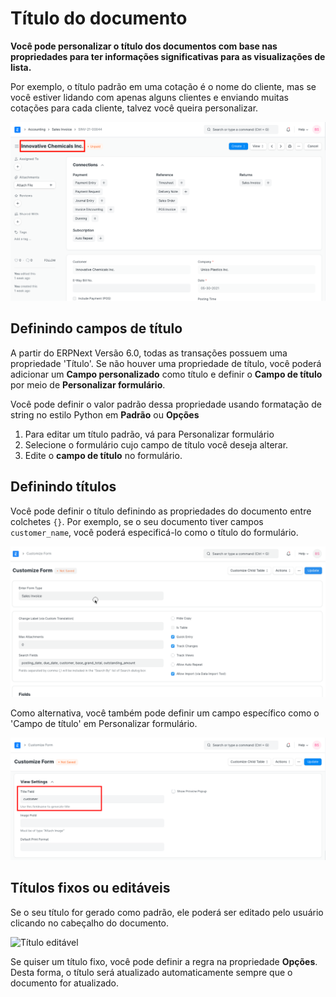 # Título do documento



**Você pode personalizar o título dos documentos com base nas propriedades para ter informações significativas para as visualizações de lista.**


Por exemplo, o título padrão em uma cotação é o nome do cliente, mas se você estiver lidando com apenas alguns clientes e enviando muitas cotações para cada cliente, talvez você queira personalizar.


![Título do documento](/files/document-title.png)


## Definindo campos de título


A partir do ERPNext Versão 6.0, todas as transações possuem uma propriedade 'Título'. Se não houver uma propriedade de título, você poderá adicionar um **Campo personalizado** como título e definir o **Campo de título** por meio de **Personalizar formulário**.


Você pode definir o valor padrão dessa propriedade usando formatação de string no estilo Python em **Padrão** ou **Opções**


1. Para editar um título padrão, vá para Personalizar formulário
2. Selecione o formulário cujo campo de título você deseja alterar.
3. Edite o **campo de título** no formulário.


## Definindo títulos


Você pode definir o título definindo as propriedades do documento entre colchetes `{}`. Por exemplo, se o seu documento tiver campos `customer_name`, você poderá especificá-lo como o título do formulário.


![Definir título do documento](/files/set-document-title.gif)


Como alternativa, você também pode definir um campo específico como o 'Campo de título' em Personalizar formulário.


![Title Field](/files/title-field-in-view-settings.png) 


## Títulos fixos ou editáveis


Se o seu título for gerado como padrão, ele poderá ser editado pelo usuário clicando no cabeçalho do documento.


![Título editável](/files/customize-document%20title.gif)


Se quiser um título fixo, você pode definir a regra na propriedade **Opções**. Desta forma, o título será atualizado automaticamente sempre que o documento for atualizado.



